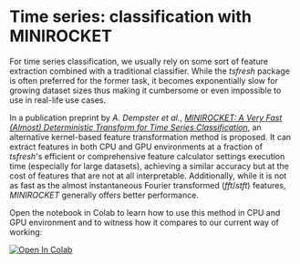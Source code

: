 # Time series: classification with MINIROCKET
For time series classification, we usually rely on some sort of feature extraction combined with a traditional classifier. While the _tsfresh_ package is often preferred for the former task, it becomes exponentially slow for growing dataset sizes thus making it cumbersome or even impossible to use in real-life use cases. 

In a publication preprint by _A. Dempster et al._, [_MINIROCKET: A Very Fast (Almost) Deterministic Transform
for Time Series Classification_](https://arxiv.org/pdf/2012.08791.pdf), an alternative kernel-based feature transformation method is proposed. It can extract features in both CPU and GPU environments at a fraction of _tsfresh_'s efficient or comprehensive feature calculator settings execution time (especially for large datasets), achieving a similar accuracy  but at the cost of features that are not at all interpretable. 
Additionally, while it is not as fast as the almost instantaneous Fourier transformed (_fft_/_stft_) features, _MINIROCKET_  generally offers better performance.

Open the notebook in Colab to learn how to use this method in CPU and GPU environment and to witness how it compares to our current way of working:

[![Open In Colab](https://colab.research.google.com/assets/colab-badge.svg)](https://colab.research.google.com/github/ml6team/quick-tips/blob/main/structured_data/2021_06_04_minirocket_timeseries_classification/minirocket_timeseries_classification.ipynb)
